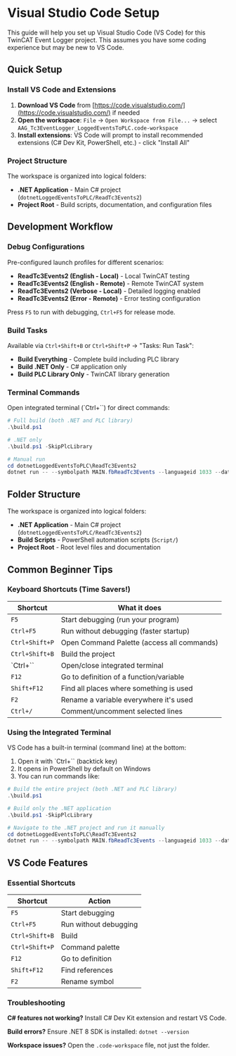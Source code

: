 # Visual Studio Code Setup

This guide will help you set up Visual Studio Code (VS Code) for this TwinCAT Event Logger project. This assumes you have some coding experience but may be new to VS Code.

## Quick Setup

### Install VS Code and Extensions

1. **Download VS Code** from [https://code.visualstudio.com/](https://code.visualstudio.com/) if needed
2. **Open the workspace**: `File` → `Open Workspace from File...` → select `AAG_Tc3EventLogger_LoggedEventsToPLC.code-workspace`
3. **Install extensions**: VS Code will prompt to install recommended extensions (C# Dev Kit, PowerShell, etc.) - click "Install All"

### Project Structure

The workspace is organized into logical folders:
- **.NET Application** - Main C# project (`dotnetLoggedEventsToPLC/ReadTc3Events2`)
- **Project Root** - Build scripts, documentation, and configuration files

## Development Workflow

### Debug Configurations

Pre-configured launch profiles for different scenarios:
- **ReadTc3Events2 (English - Local)** - Local TwinCAT testing
- **ReadTc3Events2 (English - Remote)** - Remote TwinCAT system  
- **ReadTc3Events2 (Verbose - Local)** - Detailed logging enabled
- **ReadTc3Events2 (Error - Remote)** - Error testing configuration

Press `F5` to run with debugging, `Ctrl+F5` for release mode.

### Build Tasks

Available via `Ctrl+Shift+B` or `Ctrl+Shift+P` → "Tasks: Run Task":

- **Build Everything** - Complete build including PLC library
- **Build .NET Only** - C# application only
- **Build PLC Library Only** - TwinCAT library generation

### Terminal Commands

Open integrated terminal (`Ctrl+``) for direct commands:

```powershell
# Full build (both .NET and PLC library)
.\build.ps1

# .NET only
.\build.ps1 -SkipPlcLibrary

# Manual run
cd dotnetLoggedEventsToPLC\ReadTc3Events2
dotnet run -- --symbolpath MAIN.fbReadTc3Events --languageid 1033 --datetimeformat 2
```

## Folder Structure

The workspace is organized into logical folders:

- **.NET Application** - Main C# project (`dotnetLoggedEventsToPLC/ReadTc3Events2`)
- **Build Scripts** - PowerShell automation scripts (`Script/`)
- **Project Root** - Root level files and documentation


## Common Beginner Tips

### Keyboard Shortcuts (Time Savers!)

| Shortcut | What it does |
|----------|-------------|
| `F5` | Start debugging (run your program) |
| `Ctrl+F5` | Run without debugging (faster startup) |
| `Ctrl+Shift+P` | Open Command Palette (access all commands) |
| `Ctrl+Shift+B` | Build the project |
| `Ctrl+`` | Open/close integrated terminal |
| `F12` | Go to definition of a function/variable |
| `Shift+F12` | Find all places where something is used |
| `F2` | Rename a variable everywhere it's used |
| `Ctrl+/` | Comment/uncomment selected lines |

### Using the Integrated Terminal

VS Code has a built-in terminal (command line) at the bottom:

1. Open it with `Ctrl+`` (backtick key)
2. It opens in PowerShell by default on Windows
3. You can run commands like:

```powershell
# Build the entire project (both .NET and PLC library)
.\build.ps1

# Build only the .NET application  
.\build.ps1 -SkipPlcLibrary

# Navigate to the .NET project and run it manually
cd dotnetLoggedEventsToPLC\ReadTc3Events2
dotnet run -- --symbolpath MAIN.fbReadTc3Events --languageid 1033 --datetimeformat 2
```

## VS Code Features

### Essential Shortcuts

| Shortcut | Action |
|----------|--------|
| `F5` | Start debugging |
| `Ctrl+F5` | Run without debugging |
| `Ctrl+Shift+B` | Build |
| `Ctrl+Shift+P` | Command palette |
| `F12` | Go to definition |
| `Shift+F12` | Find references |
| `F2` | Rename symbol |


### Troubleshooting

**C# features not working?** Install C# Dev Kit extension and restart VS Code.

**Build errors?** Ensure .NET 8 SDK is installed: `dotnet --version`

**Workspace issues?** Open the `.code-workspace` file, not just the folder.
